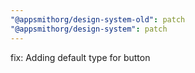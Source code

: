 ```yaml
---
"@appsmithorg/design-system-old": patch
"@appsmithorg/design-system": patch
---
```


fix: Adding default type for button
